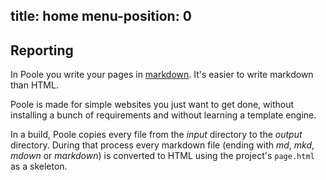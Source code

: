 
title: home
menu-position: 0
---

## Reporting

In Poole you write your pages in [markdown][md]. It's easier to write
markdown than HTML.

Poole is made for simple websites you just want to get done, without installing
a bunch of requirements and without learning a template engine.

In a build, Poole copies every file from the *input* directory to the *output*
directory. During that process every markdown file (ending with *md*, *mkd*,
*mdown* or *markdown*) is converted to HTML using the project's `page.html`
as a skeleton.

[md]: http://daringfireball.net/projects/markdown/
